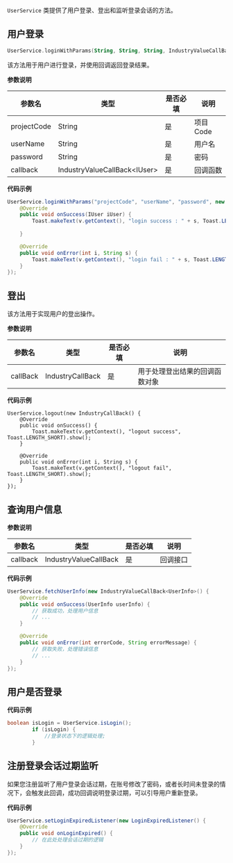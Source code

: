 `UserService` 类提供了用户登录、登出和监听登录会话的方法。

## 用户登录
```kotlin
UserService.loginWithParams(String, String, String, IndustryValueCallBack<IUser>)
```

该方法用于用户进行登录，并使用回调返回登录结果。

**参数说明**

| 参数名 | 类型 | 是否必填 | 说明 |
| ------ | ---- | -------- | ---- |
| projectCode | String | 是 | 项目Code |
| userName | String | 是 | 用户名 |
| password | String | 是 | 密码 |
| callback | IndustryValueCallBack\<IUser> | 是 | 回调函数 |

**代码示例**

```java
UserService.loginWithParams("projectCode", "userName", "password", new IndustryValueCallBack<IUser>() {
    @Override
    public void onSuccess(IUser iUser) {
        Toast.makeText(v.getContext(), "login success : " + s, Toast.LENGTH_SHORT).show();
        
    }

    @Override
    public void onError(int i, String s) {
        Toast.makeText(v.getContext(), "login fail : " + s, Toast.LENGTH_SHORT).show();
    }
});
```


## 登出

该方法用于实现用户的登出操作。

**参数说明**

| 参数名 | 类型 | 是否必填 | 说明 |
| --- | --- | --- | --- |
| callBack | IndustryCallBack | 是 | 用于处理登出结果的回调函数对象 |

**代码示例**

```
UserService.logout(new IndustryCallBack() {
    @Override
    public void onSuccess() {
        Toast.makeText(v.getContext(), "logout success", Toast.LENGTH_SHORT).show();
    }

    @Override
    public void onError(int i, String s) {
        Toast.makeText(v.getContext(), "logout fail", Toast.LENGTH_SHORT).show();
    }
});
```

## 查询用户信息

**参数说明**

| 参数名 | 类型 | 是否必填 | 说明 |
|-------|------|----------|------|
| callback | IndustryValueCallBack<UserInfo> | 是 | 回调接口|

**代码示例**

```java
UserService.fetchUserInfo(new IndustryValueCallBack<UserInfo>() {
    @Override
    public void onSuccess(UserInfo userInfo) {
        // 获取成功，处理用户信息
        // ...
    }

    @Override
    public void onError(int errorCode, String errorMessage) {
        // 获取失败，处理错误信息
        // ...
    }
});
```

## 用户是否登录

**代码示例**

```java
boolean isLogin = UserService.isLogin();
        if (isLogin) {
            //登录状态下的逻辑处理;
        }

```

## 注册登录会话过期监听
如果您注册监听了用户登录会话过期，在账号修改了密码，或者长时间未登录的情况下，会触发此回调，成功回调说明登录过期，可以引导用户重新登录。

**代码示例**

```java
UserService.setLoginExpiredListener(new LoginExpiredListener() {
    @Override
    public void onLoginExpired() {
        // 在此处处理会话过期的逻辑
    }
});
```